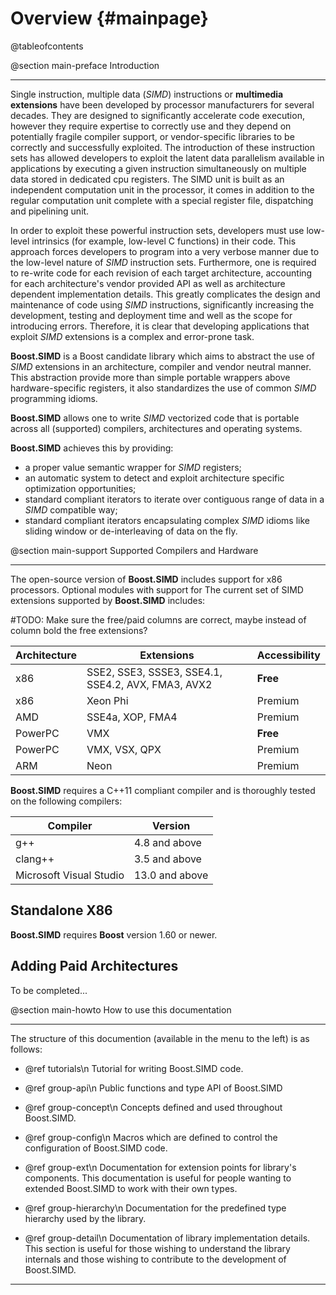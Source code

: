 Overview {#mainpage}
=========

@tableofcontents

@section main-preface Introduction

----------------------------------------------------------------------------------------------------
Single instruction, multiple data (_SIMD_) instructions or **multimedia extensions** have been developed by processor manufacturers for several decades. They are designed to significantly accelerate code execution, however they require expertise to correctly use and they depend on potentially fragile compiler support, or vendor-specific libraries to be correctly and successfully exploited. The introduction of these instruction sets has allowed developers to exploit the latent data parallelism available in applications by executing a given instruction simultaneously on multiple data stored in dedicated cpu registers. The SIMD unit is built as an independent computation unit in the processor, it comes in addition to the regular computation unit complete with a special register file, dispatching and pipelining unit.

In order to exploit these powerful instruction sets, developers must use low-level intrinsics (for example, low-level C functions) in their code. This approach forces developers to program into a very verbose manner due to the low-level nature of _SIMD_ instruction sets. Furthermore, one is required to re-write code for each revision of each target architecture, accounting for each architecture's vendor provided API as well as architecture dependent implementation details. This greatly complicates the design and maintenance of code using _SIMD_ instructions, significantly increasing the development, testing and deployment time and well as the scope for introducing errors. Therefore, it is clear that developing applications that exploit  _SIMD_ extensions is a complex and error-prone task.

**Boost.SIMD** is a Boost candidate library which aims to abstract the use of _SIMD_ extensions in an architecture, compiler and vendor neutral manner. This abstraction provide more than simple portable wrappers above hardware-specific registers, it also standardizes the use of common _SIMD_ programming idioms.

**Boost.SIMD** allows one to write _SIMD_ vectorized code that is portable across all (supported) compilers, architectures and operating systems.

**Boost.SIMD** achieves this by providing:

  + a proper value semantic wrapper for _SIMD_ registers;
  + an automatic system to detect and exploit architecture specific optimization opportunities;
  + standard compliant iterators to iterate over contiguous range of data in a _SIMD_ compatible way;
  + standard compliant iterators encapsulating complex _SIMD_ idioms like sliding window or de-interleaving of data on the fly.

@section main-support Supported Compilers and Hardware

----------------------------------------------------------------------------------------------------
The open-source version of **Boost.SIMD** includes support for x86 processors. Optional modules with support for 
The current set of SIMD extensions supported by **Boost.SIMD** includes:

#TODO: Make sure the free/paid columns are correct, maybe instead of column bold the free extensions?

Architecture | Extensions                                          | Accessibility
-------------|-----------------------------------------------------|-----------------
x86          | SSE2, SSE3, SSSE3, SSE4.1, SSE4.2, AVX, FMA3, AVX2  | **Free**
x86          | Xeon Phi                                            | Premium
AMD          | SSE4a, XOP, FMA4                                    | Premium
PowerPC      | VMX                                                 | **Free**
PowerPC      | VMX, VSX, QPX                                       | Premium
ARM          | Neon                                                | Premium

**Boost.SIMD** requires a C++11 compliant compiler and is thoroughly tested on the following compilers:

Compiler                | Version
------------------------|-------------------
g++                     | 4.8 and above
clang++                 | 3.5 and above
Microsoft Visual Studio | 13.0 and above

## Standalone X86

**Boost.SIMD** requires **Boost** version 1.60 or newer.


## Adding Paid Architectures

To be completed...


@section main-howto How to use this documentation

----------------------------------------------------------------------------------------------------
The structure of this documention (available in the menu to the left) is as
follows:

  - @ref tutorials\n
    Tutorial for writing Boost.SIMD code.

  - @ref group-api\n
    Public functions and type API of Boost.SIMD

  - @ref group-concept\n
    Concepts defined and used throughout Boost.SIMD.

  - @ref group-config\n
    Macros which are defined to control the configuration of Boost.SIMD code.

  - @ref group-ext\n
    Documentation for extension points for library's components. This documentation is useful
    for people wanting to extended Boost.SIMD to work with their own types.

  - @ref group-hierarchy\n
    Documentation for the predefined type hierarchy used by the library.

  - @ref group-detail\n
    Documentation of library implementation details. This section is useful
    for those wishing to understand the library internals and those wishing
    to contribute to the development of Boost.SIMD.


----------------------------------------------------------------------------------------------------

<!-- Links -->
<!-- [name]: url -->
